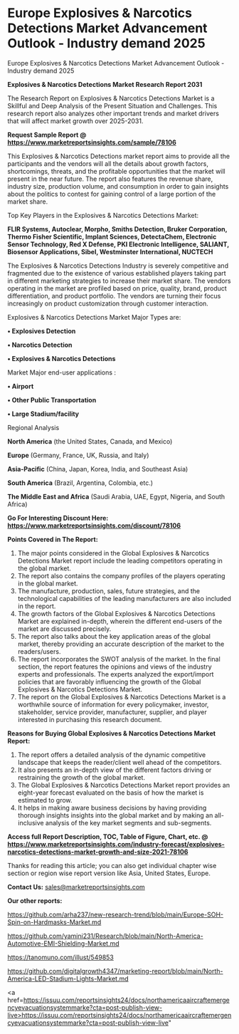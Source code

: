 # Europe Explosives & Narcotics Detections Market Advancement Outlook - Industry demand 2025
 Europe Explosives & Narcotics Detections Market Advancement Outlook - Industry demand 2025

<strong>Explosives & Narcotics Detections Market Research Report 2031</strong>

The Research Report on Explosives & Narcotics Detections Market is a Skillful and Deep Analysis of the Present Situation and Challenges. This research report also analyzes other important trends and market drivers that will affect market growth over 2025-2031.

<strong>Request Sample Report @ <a href=https://www.marketreportsinsights.com/sample/78106>https://www.marketreportsinsights.com/sample/78106</a></strong>

This Explosives & Narcotics Detections market report aims to provide all the participants and the vendors will all the details about growth factors, shortcomings, threats, and the profitable opportunities that the market will present in the near future. The report also features the revenue share, industry size, production volume, and consumption in order to gain insights about the politics to contest for gaining control of a large portion of the market share.

Top Key Players in the Explosives & Narcotics Detections Market:

<strong>FLIR Systems, Autoclear, Morpho, Smiths Detection, Bruker Corporation, Thermo Fisher Scientific, Implant Sciences, DetectaChem, Electronic Sensor Technology, Red X Defense, PKI Electronic Intelligence, SALIANT, Biosensor Applications, Sibel, Westminster International, NUCTECH</strong>

The Explosives & Narcotics Detections Industry is severely competitive and fragmented due to the existence of various established players taking part in different marketing strategies to increase their market share. The vendors operating in the market are profiled based on price, quality, brand, product differentiation, and product portfolio. The vendors are turning their focus increasingly on product customization through customer interaction.

Explosives & Narcotics Detections Market Major Types are:

<strong>• Explosives Detection

• Narcotics Detection

• Explosives & Narcotics Detections</strong>

Market Major end-user applications :

<strong>• Airport

• Other Public Transportation

• Large Stadium/facility</strong>

Regional Analysis

</u><strong><b>North America</b></strong> (the United States, Canada, and Mexico)

<strong><b>Europe </b></strong>(Germany, France, UK, Russia, and Italy)

<strong><b>Asia-Pacific</b></strong> (China, Japan, Korea, India, and Southeast Asia)

<strong><b>South America</b></strong> (Brazil, Argentina, Colombia, etc.)

<strong><b>The Middle East and Africa</b></strong> (Saudi Arabia, UAE, Egypt, Nigeria, and South Africa)

<strong>Go For Interesting Discount Here: <a href=https://www.marketreportsinsights.com/discount/78106>https://www.marketreportsinsights.com/discount/78106</a></strong>

<strong>Points Covered in The Report:</strong>
<ol>
  <li>The major points considered in the Global Explosives & Narcotics Detections Market report include the leading competitors operating in the global market.</li>
  <li>The report also contains the company profiles of the players operating in the global market.</li>
  <li>The manufacture, production, sales, future strategies, and the technological capabilities of the leading manufacturers are also included in the report.</li>
  <li>The growth factors of the Global Explosives & Narcotics Detections Market are explained in-depth, wherein the different end-users of the market are discussed precisely.</li>
  <li>The report also talks about the key application areas of the global market, thereby providing an accurate description of the market to the readers/users.</li>
  <li>The report incorporates the SWOT analysis of the market. In the final section, the report features the opinions and views of the industry experts and professionals. The experts analyzed the export/import policies that are favorably influencing the growth of the Global Explosives & Narcotics Detections Market.</li>
  <li>The report on the Global Explosives & Narcotics Detections Market is a worthwhile source of information for every policymaker, investor, stakeholder, service provider, manufacturer, supplier, and player interested in purchasing this research document.</li>
</ol>
<strong>Reasons for Buying Global Explosives & Narcotics Detections Market Report:</strong>

<ol>
  <li>The report offers a detailed analysis of the dynamic competitive landscape that keeps the reader/client well ahead of the competitors.</li>
  <li>It also presents an in-depth view of the different factors driving or restraining the growth of the global market.</li>
  <li>The Global Explosives & Narcotics Detections Market report provides an eight-year forecast evaluated on the basis of how the market is estimated to grow.</li>
  <li>It helps in making aware business decisions by having providing thorough insights insights into the global market and by making an all-inclusive analysis of the key market segments and sub-segments.</li>
</ol>
<strong>Access full Report Description, TOC, Table of Figure, Chart, etc. @ <a href=https://www.marketreportsinsights.com/industry-forecast/explosives-narcotics-detections-market-growth-and-size-2021-78106>https://www.marketreportsinsights.com/industry-forecast/explosives-narcotics-detections-market-growth-and-size-2021-78106</a></strong>


Thanks for reading this article; you can also get individual chapter wise section or region wise report version like Asia, United States, Europe.

<strong>Contact Us:</strong>
sales@marketreportsinsights.com

<strong>Our other reports:</strong>

<a href=https://github.com/arha237/new-research-trend/blob/main/Europe-SOH-Spin-on-Hardmasks-Market.md>https://github.com/arha237/new-research-trend/blob/main/Europe-SOH-Spin-on-Hardmasks-Market.md</a>

<a href=https://github.com/yamini231/Research/blob/main/North-America-Automotive-EMI-Shielding-Market.md>https://github.com/yamini231/Research/blob/main/North-America-Automotive-EMI-Shielding-Market.md</a>

<a href=https://tanomuno.com/illust/549853>https://tanomuno.com/illust/549853</a>

<a href=https://github.com/digitalgrowth4347/marketing-report/blob/main/North-America-LED-Stadium-Lights-Market.md>https://github.com/digitalgrowth4347/marketing-report/blob/main/North-America-LED-Stadium-Lights-Market.md</a>

<a href=https://issuu.com/reportsinsights24/docs/northamericaaircraftemergencyevacuationsystemmarke?cta=post-publish-view-live>https://issuu.com/reportsinsights24/docs/northamericaaircraftemergencyevacuationsystemmarke?cta=post-publish-view-live</a>"

